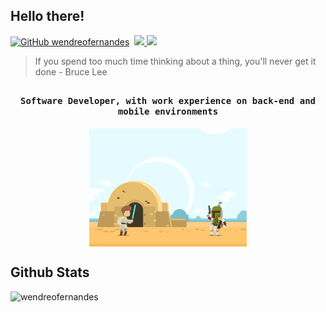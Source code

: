 <h2>Hello there!</h2>

[![GitHub wendreofernandes](https://img.shields.io/github/followers/wendreofernandes?label=follow&style=social)](https://github.com/wendreofernandes)&nbsp;
<a href="https://www.linkedin.com/in/wendreof/" target="_blank">
    <img src="https://img.shields.io/badge/LinkedIn--blue" />
    </a>
    <a href="https://medium.com/@wendreof" target="_blank">
    <img src="https://img.shields.io/badge/Medium--black"></img></a>
    </a>
</a>
 
> If you spend too much time thinking about a thing, you'll never get it done - Bruce Lee

## <p align="center"><h4 align="center"><samp>Software Developer, with work experience on back-end and mobile environments</samp></h4></p>

<div>
    <p align="center"><img align="center" src="https://github.com/amandewatnitrr/amandewatnitrr/blob/main/terminal.gif" width="50%"/><br></p>
</div>

<h2> Github Stats </h2> 
<img width="50%" src="https://github-readme-streak-stats.herokuapp.com/?user=wendreofernandes&theme=tokyonight" alt="wendreofernandes" />

